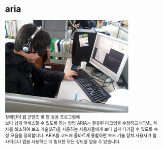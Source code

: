 # aria

<img src="./image/Raising_05.jpg" alt="" /> <br />
  장애인이 웹 콘텐츠 및 웹 응용 프로그램에<br />보다 쉽게 액세스할 수 있도록 하는 방법
   ARIA는 잘못된 마크업을 수정하고 HTML 격차를 해소하여 보조 기술(AT)을 사용하는 사용자들에게 보다 쉽게 다가갈 수 있도록 속성 모음을 정의합니다.
  ARIA를 코드에 올바르게 통합하면 보조 기술 장치 사용자가 웹 사이트나 앱을 사용하는 데 필요한 모든 정보를 얻을 수 있습니다.
